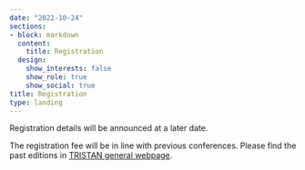 ```yaml
---
date: "2022-10-24"
sections:
- block: markdown
  content:
    title: Registration
  design:
    show_interests: false
    show_role: true
    show_social: true
title: Registration
type: landing
---
```


<!-- Please see below for a list of topics. -->
Registration details will be announced at a later date.

The registration fee will be in line with previous conferences. Please find the past editions in [TRISTAN general webpage](https://tristanconference.org/past-editions).